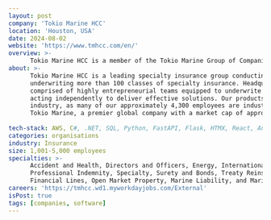 ```yaml
---
layout: post
company: 'Tokio Marine HCC'
location: 'Houston, USA'
date: 2024-08-02
website: 'https://www.tmhcc.com/en/'
overview: >-
      Tokio Marine HCC is a member of the Tokio Marine Group of Companies.
about: >-
      Tokio Marine HCC is a leading specialty insurance group conducting business in approximately 180 countries and 
      underwriting more than 100 classes of specialty insurance. Headquartered in Houston, Texas, the company is 
      comprised of highly entrepreneurial teams equipped to underwrite special situations, companies and individuals, 
      acting independently to deliver effective solutions. Our products and capabilities set the standard for the 
      industry, as many of our approximately 4,300 employees are industry-leading experts. Tokio Marine HCC is part of 
      Tokio Marine, a premier global company with a market cap of approximately $61 billion.
  
tech-stack: AWS, C#, .NET, SQL, Python, FastAPI, Flask, HTMX, React, Angular, Snowflake
categories: organisations
industry: Insurance
size: 1,001-5,000 employees
specialties: >-
      Accident and Health, Directors and Officers, Energy, International Credit and Political Risk, Liability, Marine, 
      Professional Indemnity, Specialty, Surety and Bonds, Treaty Reinsurance, UK Trade Credit, Delegated Property , 
      Financial Lines, Open Market Property, Marine Liability, and Marine Cargo
careers: 'https://tmhcc.wd1.myworkdayjobs.com/External'
isPost: true
tags: [companies, software]
---
```


